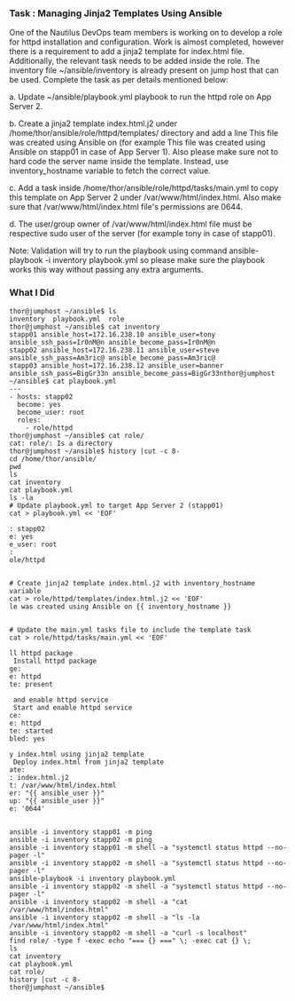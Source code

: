 ### Task : Managing Jinja2 Templates Using Ansible

One of the Nautilus DevOps team members is working on to develop a role for httpd installation and configuration. Work is almost completed, however there is a requirement to add a jinja2 template for index.html file. Additionally, the relevant task needs to be added inside the role. The inventory file ~/ansible/inventory is already present on jump host that can be used. Complete the task as per details mentioned below:


a. Update ~/ansible/playbook.yml playbook to run the httpd role on App Server 2.


b. Create a jinja2 template index.html.j2 under /home/thor/ansible/role/httpd/templates/ directory and add a line This file was created using Ansible on <respective server> (for example This file was created using Ansible on stapp01 in case of App Server 1). Also please make sure not to hard code the server name inside the template. Instead, use inventory_hostname variable to fetch the correct value.


c. Add a task inside /home/thor/ansible/role/httpd/tasks/main.yml to copy this template on App Server 2 under /var/www/html/index.html. Also make sure that /var/www/html/index.html file's permissions are 0644.


d. The user/group owner of /var/www/html/index.html file must be respective sudo user of the server (for example tony in case of stapp01).


Note: Validation will try to run the playbook using command ansible-playbook -i inventory playbook.yml so please make sure the playbook works this way without passing any extra arguments.


### What I Did

```
thor@jumphost ~/ansible$ ls
inventory  playbook.yml  role
thor@jumphost ~/ansible$ cat inventory 
stapp01 ansible_host=172.16.238.10 ansible_user=tony ansible_ssh_pass=Ir0nM@n ansible_become_pass=Ir0nM@n
stapp02 ansible_host=172.16.238.11 ansible_user=steve ansible_ssh_pass=Am3ric@ ansible_become_pass=Am3ric@
stapp03 ansible_host=172.16.238.12 ansible_user=banner ansible_ssh_pass=BigGr33n ansible_become_pass=BigGr33nthor@jumphost ~/ansible$ cat playbook.yml 
---
- hosts: stapp02
  become: yes
  become_user: root
  roles:
    - role/httpd
thor@jumphost ~/ansible$ cat role/
cat: role/: Is a directory
thor@jumphost ~/ansible$ history |cut -c 8-
cd /home/thor/ansible/
pwd
ls
cat inventory 
cat playbook.yml 
ls -la
# Update playbook.yml to target App Server 2 (stapp01)
cat > playbook.yml << 'EOF'

: stapp02
e: yes
e_user: root
:
ole/httpd


# Create jinja2 template index.html.j2 with inventory_hostname variable
cat > role/httpd/templates/index.html.j2 << 'EOF'
le was created using Ansible on {{ inventory_hostname }}


# Update the main.yml tasks file to include the template task
cat > role/httpd/tasks/main.yml << 'EOF'

ll httpd package
 Install httpd package
ge:
e: httpd
te: present

 and enable httpd service
 Start and enable httpd service
ce:
e: httpd
te: started
bled: yes

y index.html using jinja2 template
 Deploy index.html from jinja2 template
ate:
: index.html.j2
t: /var/www/html/index.html
er: "{{ ansible_user }}"
up: "{{ ansible_user }}"
e: '0644'


ansible -i inventory stapp01 -m ping
ansible -i inventory stapp02 -m ping
ansible -i inventory stapp01 -m shell -a "systemctl status httpd --no-pager -l"
ansible -i inventory stapp02 -m shell -a "systemctl status httpd --no-pager -l"
ansible-playbook -i inventory playbook.yml
ansible -i inventory stapp02 -m shell -a "systemctl status httpd --no-pager -l"
ansible -i inventory stapp02 -m shell -a "cat /var/www/html/index.html"
ansible -i inventory stapp02 -m shell -a "ls -la /var/www/html/index.html"
ansible -i inventory stapp02 -m shell -a "curl -s localhost"
find role/ -type f -exec echo "=== {} ===" \; -exec cat {} \;
ls
cat inventory 
cat playbook.yml 
cat role/
history |cut -c 8-
thor@jumphost ~/ansible$ 
```

